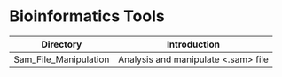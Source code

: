 # Bioinformatics Tools
Directory | Introduction
----------|-------------
Sam_File_Manipulation| Analysis and manipulate <.sam> file
